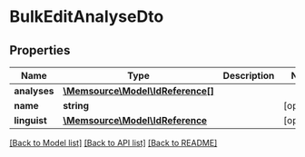 # BulkEditAnalyseDto

## Properties
Name | Type | Description | Notes
------------ | ------------- | ------------- | -------------
**analyses** | [**\Memsource\Model\IdReference[]**](IdReference.md) |  | 
**name** | **string** |  | [optional] 
**linguist** | [**\Memsource\Model\IdReference**](IdReference.md) |  | [optional] 

[[Back to Model list]](../README.md#documentation-for-models) [[Back to API list]](../README.md#documentation-for-api-endpoints) [[Back to README]](../README.md)


